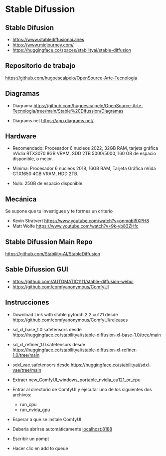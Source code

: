 # Stable Difussion

## Stable Difusion
- https://www.stablediffusionai.ai/es
- https://www.midjourney.com/
- https://huggingface.co/spaces/stabilityai/stable-diffusion

## Repositorio de trabajo

https://github.com/hugoescalpelo/OpenSource-Arte-Tecnologia

## Diagramas

- Diagrama 
https://github.com/hugoescalpelo/OpenSource-Arte-Tecnologia/tree/main/Stable%20Difussion/Diagramas

- Diagrams.net https://app.diagrams.net/

## Hardware

- Recomendado: Procesador 6 nucleos 2022, 32GB RAM, tarjeta gráfica nVidia RTX3070 8GB VRAM, SDD 2TB 5000/5000, 160 GB de espacio disponible, o mejor.

- Mínima: Procesador 6 nucleos 2018, 16GB RAM, Tarjeta Gráfica nVida GTX1650 4GB VRAM, HDD 2TB.

- Nulo: 25GB de espacio disponible.

## Mecánica

Se supone que tu investigues y te formes un criterio
- Kevin Stratvert https://www.youtube.com/watch?v=onmqbI5XPH8
- Matt Wolfe https://www.youtube.com/watch?v=9k-yb83ZHfc

## Stable Difussion Main Repo
https://github.com/Stability-AI/StableDiffusion

## Sable Difussion GUI

- https://github.com/AUTOMATIC1111/stable-diffusion-webui
- https://github.com/comfyanonymous/ComfyUI


## Instrucciones

- Download Link with stable pytorch 2.2 cu121 desde https://github.com/comfyanonymous/ComfyUI/releases

- sd_xl_base_1.0.safetensors desde https://huggingface.co/stabilityai/stable-diffusion-xl-base-1.0/tree/main

- sd_xl_refiner_1.0.safetensors desde https://huggingface.co/stabilityai/stable-diffusion-xl-refiner-1.0/tree/main

- sdxl_vae.safetensors desde https://huggingface.co/stabilityai/sdxl-vae/tree/main

- Extraer new_ComfyUI_windows_portable_nvidia_cu121_or_cpu

- Entrar al directorio de ComfyUI y ejecutar uno de los siguientes dos archivos:
    - run_cpu
    - run_nvida_gpu

- Esperar a que se instale ComfyUI

- Deberia abrirse automáticamente [localhost:8188](localhost:8188)

- Escribir un pompt
- Hacer clic en add to queue